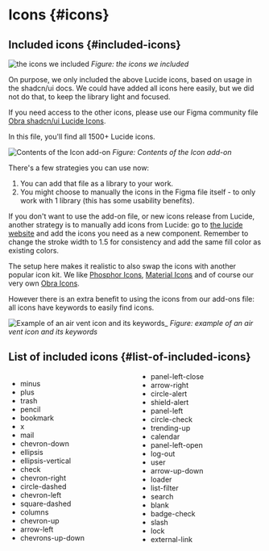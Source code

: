 # Icons {#icons}

## Included icons {#included-icons}

![the icons we included](/icons.png)
_Figure: the icons we included_

On purpose, we only included the above Lucide icons, based on usage in the shadcn/ui docs. We could have added all icons here easily, but we did not do that, to keep the library light and focused.

If you need access to the other icons, please use our Figma community file [Obra shadcn/ui Lucide Icons](https://www.figma.com/community/file/1514808850292602897/obra-shadcn-ui-lucide-icons-add-on).

In this file, you'll find all 1500+ Lucide icons.

![Contents of the Icon add-on](/contents-icon-kit.png)
_Figure: Contents of the Icon add-on_

There's a few strategies you can use now:

1. You can add that file as a library to your work.
2. You might choose to manually the icons in the Figma file itself - to only work with 1 library (this has some usability benefits).

If you don't want to use the add-on file, or new icons release from Lucide, another strategy is to manually add icons from Lucide: go to [the lucide website](https://lucide.dev/) and add the icons you need as a new component. Remember to change the stroke width to 1.5 for consistency and add the same fill color as existing colors.

The setup here makes it realistic to also swap the icons with another popular icon kit. We like [Phosphor Icons](https://phosphoricons.com/), [Material Icons](https://fonts.google.com/icons) and of course our very own [Obra Icons](https://icons.obra.studio/).

However there is an extra benefit to using the icons from our add-ons file: all icons have keywords to easily find icons.

![Example of an air vent icon and its keywords_](/keywords.png)
_Figure: example of an air vent icon and its keywords_

## List of included icons {#list-of-included-icons}

<div style="columns: 15rem">

* minus
* plus
* trash
* pencil
* bookmark
* x
* mail
* chevron-down
* ellipsis
* ellipsis-vertical
* check
* chevron-right
* circle-dashed
* chevron-left
* square-dashed
* columns
* chevron-up
* arrow-left
* chevrons-up-down
* panel-left-close
* arrow-right
* circle-alert
* shield-alert
* panel-left
* circle-check
* trending-up
* calendar
* panel-left-open
* log-out
* user
* arrow-up-down
* loader
* list-filter
* search
* blank
* badge-check
* slash
* lock
* external-link

</div>